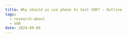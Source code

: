 ```yaml
---
title: Why should us use phone to test VOR? - Outline
tags:
  - research-about
  - VOR
date: 2024-09-09
---
```

